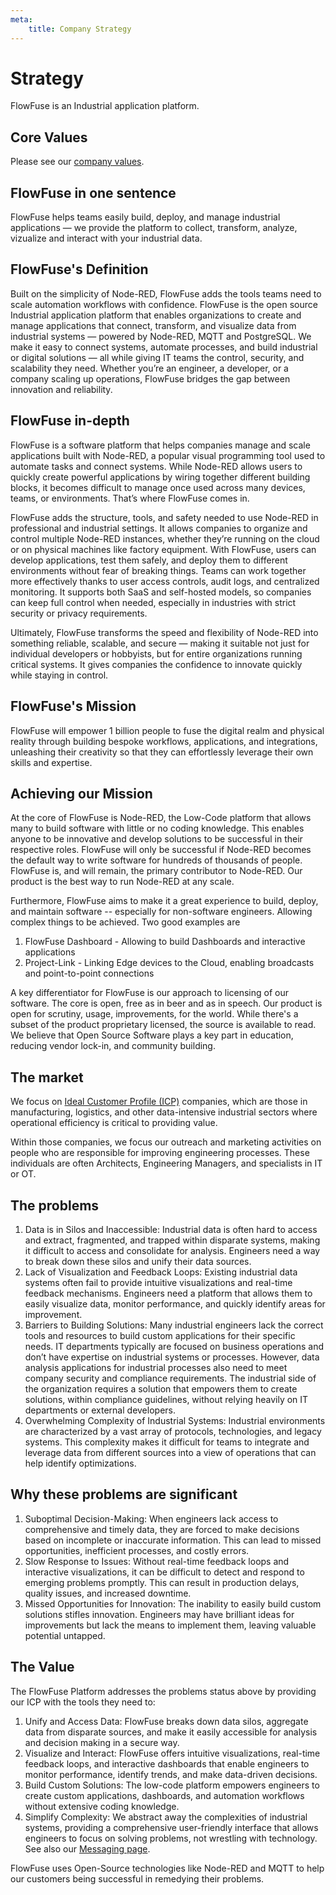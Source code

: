 ```yaml
---
meta:
    title: Company Strategy
---
```


# Strategy

FlowFuse is an Industrial application platform.

## Core Values

Please see our [company values](/handbook/company/values/).

## FlowFuse in one sentence
FlowFuse helps teams easily build, deploy, and manage industrial applications — we provide the platform to collect, transform, analyze, vizualize and interact with your industrial data.

## FlowFuse's Definition
Built on the simplicity of Node-RED, FlowFuse adds the tools teams need to scale automation workflows with confidence.
FlowFuse is the open source Industrial application platform that enables organizations to create and manage applications that connect, transform, and visualize data from industrial systems — powered by Node-RED, MQTT and PostgreSQL.
We make it easy to connect systems, automate processes, and build industrial or digital solutions — all while giving IT teams the control, security, and scalability they need.
Whether you’re an engineer, a developer, or a company scaling up operations, FlowFuse bridges the gap between innovation and reliability.

## FlowFuse in-depth
FlowFuse is a software platform that helps companies manage and scale applications built with Node-RED, a popular visual programming tool used to automate tasks and connect systems. While Node-RED allows users to quickly create powerful applications by wiring together different building blocks, it becomes difficult to manage once used across many devices, teams, or environments. That’s where FlowFuse comes in.

FlowFuse adds the structure, tools, and safety needed to use Node-RED in professional and industrial settings. It allows companies to organize and control multiple Node-RED instances, whether they’re running on the cloud or on physical machines like factory equipment. With FlowFuse, users can develop applications, test them safely, and deploy them to different environments without fear of breaking things. Teams can work together more effectively thanks to user access controls, audit logs, and centralized monitoring. It supports both SaaS and self-hosted models, so companies can keep full control when needed, especially in industries with strict security or privacy requirements.

Ultimately, FlowFuse transforms the speed and flexibility of Node-RED into something reliable, scalable, and secure — making it suitable not just for individual developers or hobbyists, but for entire organizations running critical systems. It gives companies the confidence to innovate quickly while staying in control.

## FlowFuse's Mission

FlowFuse will empower 1 billion people to fuse the digital realm and physical
reality through building bespoke workflows, applications, and integrations,
unleashing their creativity so that they can effortlessly leverage their own
skills and expertise.

## Achieving our Mission

At the core of FlowFuse is Node-RED, the Low-Code platform that allows many
to build software with little or no coding knowledge. This enables anyone to be innovative and develop solutions to be successful in their respective roles. FlowFuse will only be successful if
Node-RED becomes the default way to write software for hundreds of thousands of people.
FlowFuse is, and will remain, the primary contributor to Node-RED. Our product is
the best way to run Node-RED at any scale.

Furthermore, FlowFuse aims to make it a great experience to build, deploy, and
maintain software -- especially for non-software engineers. Allowing complex things
to be achieved. Two good examples are
1. FlowFuse Dashboard - Allowing to build Dashboards and interactive applications
1. Project-Link - Linking Edge devices to the Cloud, enabling broadcasts and point-to-point connections

A key differentiator for FlowFuse is our approach to licensing of our software.
The core is open, free as in beer and as in speech. Our product is open for scrutiny,
usage, improvements, for the world. While there's a subset of the product
proprietary licensed, the source is available to read. We believe that Open Source
Software plays a key part in education, reducing vendor lock-in, and community building.

## The market

We focus on [Ideal Customer Profile (ICP)](https://flowfuse.com/handbook/marketing/messaging/) companies, which are those in manufacturing, logistics, and other data-intensive industrial sectors where operational efficiency is critical to providing value.

Within those companies, we focus our outreach and marketing activities on people who are responsible for improving engineering processes. These individuals are often Architects, Engineering Managers, and specialists in IT or OT. 

## The problems 

1. Data is in Silos and Inaccessible: Industrial data is often hard to access and extract, fragmented, and trapped within disparate systems, making it difficult to access and consolidate for analysis. Engineers need a way to break down these silos and unify their data sources.
1. Lack of Visualization and Feedback Loops: Existing industrial data systems often fail to provide intuitive visualizations and real-time feedback mechanisms. Engineers need a platform that allows them to easily visualize data, monitor performance, and quickly identify areas for improvement.
1. Barriers to Building Solutions: Many industrial engineers lack the correct tools and resources to build custom applications for their specific needs. IT departments typically are focused on business operations and don’t have expertise on industrial systems or processes. However, data analysis applications for industrial processes also need to meet company security and compliance requirements. The industrial side of the organization requires a solution that empowers them to create solutions, within compliance guidelines, without relying heavily on IT departments or external developers.
1. Overwhelming Complexity of Industrial Systems: Industrial environments are characterized by a vast array of protocols, technologies, and legacy systems. This complexity makes it difficult for teams to integrate and leverage data from different sources into a view of operations that can help identify optimizations.

## Why these problems are significant

1. Suboptimal Decision-Making: When engineers lack access to comprehensive and timely data, they are forced to make decisions based on incomplete or inaccurate information. This can lead to missed opportunities, inefficient processes, and costly errors.
1. Slow Response to Issues: Without real-time feedback loops and interactive visualizations, it can be difficult to detect and respond to emerging problems promptly. This can result in production delays, quality issues, and increased downtime.
1. Missed Opportunities for Innovation: The inability to easily build custom solutions stifles innovation. Engineers may have brilliant ideas for improvements but lack the means to implement them, leaving valuable potential untapped.

## The Value

The FlowFuse Platform addresses the problems status above by providing our ICP with the tools they need to:

1. Unify and Access Data: FlowFuse breaks down data silos, aggregate data from disparate sources, and make it easily accessible for analysis and decision making in a secure way. 
1. Visualize and Interact: FlowFuse offers intuitive visualizations, real-time feedback loops, and interactive dashboards that enable engineers to monitor performance, identify trends, and make data-driven decisions.
1. Build Custom Solutions: The low-code platform empowers engineers to create custom applications, dashboards, and automation workflows without extensive coding knowledge.
1. Simplify Complexity: We abstract away the complexities of industrial systems, providing a comprehensive user-friendly interface that allows engineers to focus on solving problems, not wrestling with technology.
See also our [Messaging page](/handbook/marketing/messaging/).

FlowFuse uses Open-Source technologies like Node-RED and MQTT to help our customers being successful in remedying their problems.
